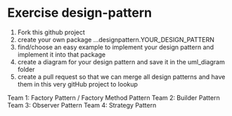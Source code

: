 # Exercise design-pattern

1. Fork this github project
2. create your own package ...designpattern.YOUR_DESIGN_PATTERN
3. find/choose an easy example to implement your design pattern and implement it into that package
4. create a diagram for your design pattern and save it in the uml_diagram folder
5. create a pull request so that we can merge all design patterns and have them in this very gitHub project to lookup

Team 1: Factory Pattern / Factory Method Pattern
Team 2: Builder Pattern
Team 3: Observer Pattern
Team 4: Strategy Pattern